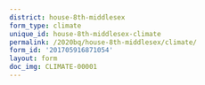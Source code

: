 ```yaml
---
district: house-8th-middlesex
form_type: climate
unique_id: house-8th-middlesex-climate
permalink: /2020bq/house-8th-middlesex/climate/
form_id: '201705916871054'
layout: form
doc_img: CLIMATE-00001
---
```

